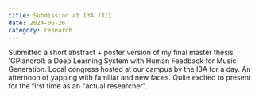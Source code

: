 ```yaml
---
title: Submission at I3A JJII
date: 2024-06-26
category: research
---
```


Submitted a short abstract + poster version of my final master thesis 'GPianoroll: a Deep Learning System with Human Feedback for Music Generation. Local congress hosted at our campus by the I3A for a day. An afternoon of yapping with familiar and new faces. Quite excited to present for the first time as an "actual researcher".
